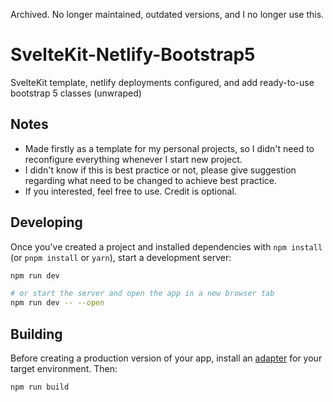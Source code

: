 Archived. No longer maintained, outdated versions, and I no longer use this.

# SvelteKit-Netlify-Bootstrap5

SvelteKit template, netlify deployments configured, and add ready-to-use bootstrap 5 classes (unwraped)

## Notes

- Made firstly as a template for my personal projects, so I didn't need to reconfigure everything whenever I start new
  project.
- I didn't know if this is best practice or not, please give suggestion regarding what need to be changed to achieve
  best practice.
- If you interested, feel free to use. Credit is optional.

## Developing

Once you've created a project and installed dependencies with `npm install` (or `pnpm install` or `yarn`), start a
development server:

```bash
npm run dev

# or start the server and open the app in a new browser tab
npm run dev -- --open
```

## Building

Before creating a production version of your app, install an [adapter](https://kit.svelte.dev/docs#adapters) for your
target environment. Then:

```bash
npm run build
```
